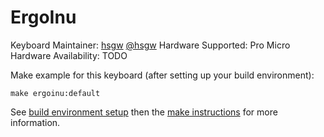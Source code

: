 ErgoInu
===

Keyboard Maintainer: [hsgw](https://github.com/hsgw/) [@hsgw](https://twitter.com/hsgw)
Hardware Supported: Pro Micro
Hardware Availability: TODO

Make example for this keyboard (after setting up your build environment):

    make ergoinu:default

See [build environment setup](https://docs.qmk.fm/build_environment_setup.html) then the [make instructions](https://docs.qmk.fm/make_instructions.html) for more information.
